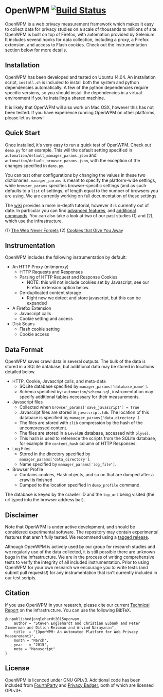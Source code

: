 OpenWPM [![Build Status](https://travis-ci.org/citp/OpenWPM.svg)](https://travis-ci.org/citp/OpenWPM)
=======

OpenWPM is a web privacy measurement framework which makes it easy to collect
data for privacy studies on a scale of thousands to millions of site. OpenWPM
is built on top of Firefox, with automation provided by Selenium. It includes
several hooks for data collection, including a proxy, a Firefox extension, and
access to Flash cookies. Check out the instrumentation section below for more
details.

Installation
------------

OpenWPM has been developed and tested on Ubuntu 14.04. An installation script,
`install.sh` is included to install both the system and python dependencies
automatically. A few of the python dependencies require specific versions, so
you should install the dependencies in a virtual environment if you're
installing a shared machine.

It is likely that OpenWPM will also work on Mac OSX, however this has not been
tested. If you have experience running OpenWPM on other platforms, please let
us know!

Quick Start
-----------

Once installed, it's very easy to run a quick test of OpenWPM. Check out
`demo.py` for an example. This will the default setting specified in
`automation/default_manager_params.json` and
`automation/default_browser_params.json`, with the exception of the changes
specified in `demo.py`.

You can test other configurations by changing the values in these two
dictionaries. `manager_params` is meant to specify the platform-wide settings,
while `browser_params` specifies browser-specific settings (and as such
defaults to a `list` of settings, of length equal to the number of browsers you
are using. We are currently working on full documentation of these settings.

The [wiki](https://github.com/citp/OpenWPM/wiki) provides a more in-depth
tutorial, however it is currently out of date. In particular you can find
[advanced features](https://github.com/citp/OpenWPM/wiki/Advanced-Features),
and [additional
commands](https://github.com/citp/OpenWPM/wiki/Available-Commands).
You can also take a look at two of our past studies (1) and (2),  which use the
infrastructure.

(1) [The Web Never Forgets](https://github.com/citp/TheWebNeverForgets)
(2) [Cookies that Give You Away](https://github.com/englehardt/cookies-that-give-you-away)

Instrumentation
---------------

OpenWPM includes the following instrumentation by default:

* An HTTP Proxy (mitmproxy)
    * HTTP Requests and Responses
    * Parsing of HTTP Request and Response Cookies
        * NOTE: this will not include cookies set by Javascript, see our
            Firefox extension option below.
    * De-duplicated content storage
        * Right new we detect and store javascript, but this can be expanded
* A Firefox Extension
    * Javascript calls
    * Cookie setting and access
* Disk Scans
    * Flash cookie setting
    * Cookie access

Data Format
-----------

OpenWPM saves crawl data in several outputs. The bulk of the data is stored
in a SQLite database, but additional data may be stored in locations detailed
below.

* HTTP, Cookie, Javascript calls, and meta-data
    * SQLite database specified by `manager_params['database_name']`.
    * Schema specified by: `automation/schema.sql`, instrumentation may specify
        additional tables necessary for their measurements.
* Javascript files
    * Collected when `browser_params['save_javascript'] = True`
    * Javascript files are stored in `javascript.ldb`. The location of this
        database is specified by `manager_params['data_directory']`.
    * The files are stored with `zlib` compression by the hash of the
        uncompressed content.
    * The files are stored in a `LevelDB` database, accessed with `plyvel`.
    * This hash is used to reference the scripts from the SQLite database, for
        example the `content_hash` column of HTTP Responses.
* Log Files
    * Stored in the directory specified by `manager_params['data_directory']`.
    * Name specified by `manager_params['log_file']`.
* Browser Profile
    * Contains cookies, Flash objects, and so on that are dumped after a crawl
        is finished
    * Dumped to the location specified in `dump_profile` command.

The database is keyed by the crawler ID and the `top_url` being visited (the
url typed into the browser address bar).

Disclaimer
-----------

Note that OpenWPM is under active development, and should be considered
experimental software. The repository may contain experimental features that
aren't fully tested. We recommend using a [tagged
release](https://github.com/citp/OpenWPM/releases).

Although OpenWPM is actively used by our group for research studies and we
regularly use of the data collected, it is still possible there are unknown bugs
in the infrastructure. We are in the process of writing comprehensive tests to
verify the integrity of all included instrumentation. Prior to using OpenWPM
for your own research we encourage you to write tests (and submit pull
requests!) for any instrumentation that isn't currently included in our test
scripts.

Citation
--------

If you use OpenWPM in your research, please cite our current [Technical
Report](http://www.cs.princeton.edu/~ste/papers/openwpm_03-2015.pdf) on the
infrastructure. You can use the following BibTeX.

    @unpublished{englehardt2015openwpm,
        author = "Steven Englehardt and Christian Eubank and Peter Zimmerman and Dillon Reisman and Arvind Narayanan",
        title  = "{OpenWPM: An Automated Platform for Web Privacy Measurement}",
        month = "March",
        year   = "2015",
        note = "Manuscript"
    }

License
-------

OpenWPM is licenced under GNU GPLv3. Additional code has been included from
[FourthParty](https://github.com/fourthparty/fourthparty) and
[Privacy Badger](https://github.com/EFForg/privacybadgerfirefox), both of which 
are licensed GPLv3+.
